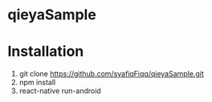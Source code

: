 # qieyaSample

# Installation

1. git clone https://github.com/syafiqFiqq/qieyaSample.git
2. npm install
3. react-native run-android
